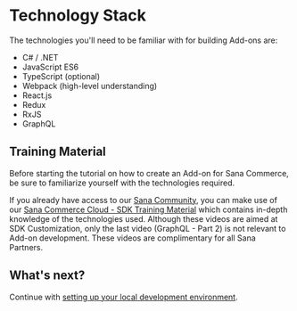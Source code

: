 # Technology Stack

The technologies you'll need to be familiar with for building Add-ons are:

  - C# / .NET
  - JavaScript ES6
  - TypeScript (optional)
  - Webpack (high-level understanding)
  - React.js
  - Redux
  - RxJS
  - GraphQL

## Training Material

Before starting the tutorial on how to create an Add-on for Sana Commerce, be sure to familiarize yourself with the technologies required.

If you already have access to our [Sana Community](https://community.sana-commerce.com), you can make use of our [Sana Commerce Cloud - SDK Training Material](https://community.sana-commerce.com/SanaCommerceCloudForImplementationPartners/Customization/SDKTrainingMaterial.aspx) which contains in-depth knowledge of the technologies used. Although these videos are aimed at SDK Customization, only the last video (GraphQL - Part 2) is not relevant to Add-on development. These videos are complimentary for all Sana Partners.

## What's next?

Continue with [setting up your local development environment](environment-setup.md).